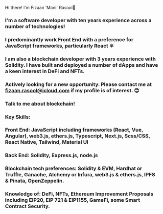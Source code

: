 Hi there! I'm Fizaan 'Mani' Rasool👋
### I'm a software developer with ten years experience across a number of technologies!
### I predominantly work Front End with a preference for JavaScript frameworks, particularly React ⚛️
### I am also a blockchain developer with 3 years experience with Solidity. I have built and deployed a number of dApps and have a keen interest in DeFi and NFTs.

### **Actively looking for a new opportunity. Please contact me at <fizaan.rasool@icloud.com> if my profile is of interest. 😊**

### Talk to me about blockchain! ###

### Key Skills:
### Front End: JavaScript including frameworks (React, Vue, Angular), web3.js, ethers.js, Typescript, Next.js, Scss/CSS, React Native, Tailwind, Material UI

### Back End: Solidity, Express.js, node.js

### Blockchain tech preferences: Solidity & EVM, Hardhat or Truffle, Ganache, Alchemy or Infura, web3.js & ethers.js, IPFS & Pinata, OpenZeppelin.

### Knowledge of: DeFi, NFTs, Ethereum Improvement Proposals including EIP20, EIP 721 & EIP1155, GameFi, some Smart Contract Security.


<!--
**astroblockmani/astroblockmani** is a ✨ _special_ ✨ repository because its `README.md` (this file) appears on your GitHub profile.

Here are some ideas to get you started:

- 🔭 I’m currently working on ...
- 🌱 I’m currently learning ...
- 👯 I’m looking to collaborate on ...
- 🤔 I’m looking for help with ...
- 💬 Ask me about ...
- 📫 How to reach me: ...
- 😄 Pronouns: ...
- ⚡ Fun fact: ...
-->
